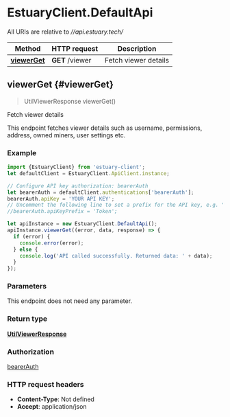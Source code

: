 # EstuaryClient.DefaultApi

All URIs are relative to *//api.estuary.tech/*

Method | HTTP request | Description
------------- | ------------- | -------------
[**viewerGet**](DefaultApi.md#viewerGet) | **GET** /viewer | Fetch viewer details


## **viewerGet** {#viewerGet}
> UtilViewerResponse viewerGet()

Fetch viewer details

This endpoint fetches viewer details such as username, permissions, address, owned miners, user settings etc.

### Example
```javascript
import {EstuaryClient} from 'estuary-client';
let defaultClient = EstuaryClient.ApiClient.instance;

// Configure API key authorization: bearerAuth
let bearerAuth = defaultClient.authentications['bearerAuth'];
bearerAuth.apiKey = 'YOUR API KEY';
// Uncomment the following line to set a prefix for the API key, e.g. "Token" (defaults to null)
//bearerAuth.apiKeyPrefix = 'Token';

let apiInstance = new EstuaryClient.DefaultApi();
apiInstance.viewerGet((error, data, response) => {
  if (error) {
    console.error(error);
  } else {
    console.log('API called successfully. Returned data: ' + data);
  }
});
```

### Parameters
This endpoint does not need any parameter.

### Return type

[**UtilViewerResponse**](UtilViewerResponse.md)

### Authorization

[bearerAuth](../README.md#bearerAuth)

### HTTP request headers

 - **Content-Type**: Not defined
 - **Accept**: application/json

